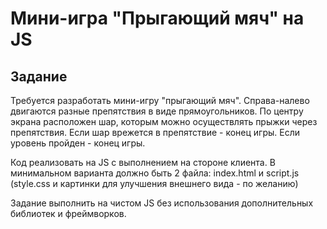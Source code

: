 # Мини-игра "Прыгающий мяч" на JS

## Задание
Требуется разработать мини-игру "прыгающий мяч".
Справа-налево двигаются разные препятствия в виде прямоугольников.
По центру экрана расположен шар, которым можно осуществлять прыжки через препятствия.
Если шар врежется в препятствие - конец игры. Если уровень пройден - конец игры.

Код реализовать на JS с выполнением на стороне клиента.
В минимальном варианта должно быть 2 файла: index.html и script.js (style.css и картинки для улучшения внешнего вида - по желанию)

Задание выполнить на чистом JS без использования дополнительных библиотек и фреймворков.